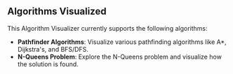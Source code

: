 ﻿## Algorithms Visualized

This Algorithm Visualizer currently supports the following algorithms:

- **Pathfinder Algorithms**: Visualize various pathfinding algorithms like A*, Dijkstra's, and BFS/DFS.
- **N-Queens Problem**: Explore the N-Queens problem and visualize how the solution is found.
